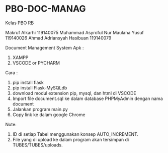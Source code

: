 # PBO-DOC-MANAG

Kelas PBO RB

Makruf Alkarhi 119140075
Muhammad Asyroful Nur Maulana Yusuf 119140026
Ahmad Adriansyah Hasibuan 119140079

Document Management System
Apk :
1. XAMPP
2. VSCODE or PYCHARM

Cara :
1. pip install flask
2. pip install Flask-MySQLdb
3. download modul extension pip, mysql, dan html di VSCODE
4. Import file document.sql ke dalam database PHPMyAdmin dengan nama document
5. Jalankan program main.py
6. Copy link ke dalam google Chrome

Note: 
1. ID di setiap Tabel menggunakan konsep AUTO_INCREMENT.
2. File yang di upload ke dalam program akan tersimpan di TUBES/TUBES/uploads.

